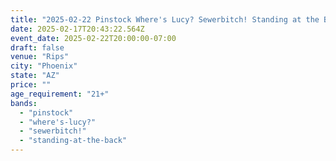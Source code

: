 ```yaml
---
title: "2025-02-22 Pinstock Where's Lucy? Sewerbitch! Standing at the Back"
date: 2025-02-17T20:43:22.564Z
event_date: 2025-02-22T20:00:00-07:00
draft: false
venue: "Rips"
city: "Phoenix"
state: "AZ"
price: ""
age_requirement: "21+"
bands:
  - "pinstock"
  - "where's-lucy?"
  - "sewerbitch!"
  - "standing-at-the-back"
---
```

